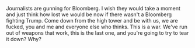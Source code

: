 Journalists are gunning for Bloomberg. I wish they would take a moment and just think how lost we would be now if there wasn't a Bloomberg fighting Trump. Come down from the high tower and be with us, we are fucked, you and me and everyone else who thinks. This is a war. We've run out of weapons that work, this is the last one, and you're going to try to tear it down? Why?
